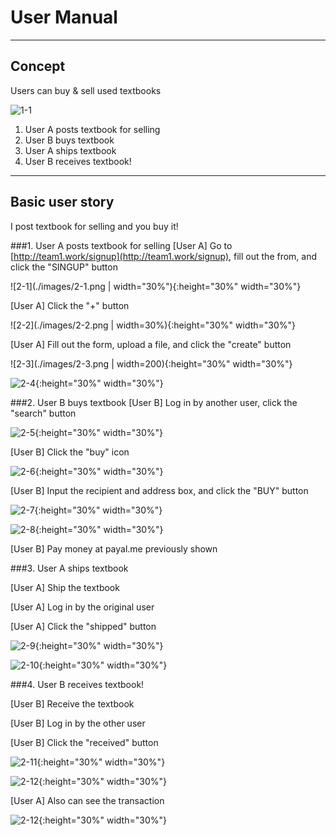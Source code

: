 # User Manual

----
## Concept
Users can buy & sell used textbooks

![1-1](./images/1-1.png)


1. User A posts textbook for selling
1. User B buys textbook
1. User A ships textbook
1. User B receives textbook!

----
## Basic user story
I post textbook for selling and you buy it!

###1. User A posts textbook for selling
[User A] Go to [http://team1.work/signup](http://team1.work/signup), fill out the from, and click the "SINGUP" button

![2-1](./images/2-1.png | width="30%"){:height="30%" width="30%"}

[User A] Click the  "+" button

![2-2](./images/2-2.png | width=30%){:height="30%" width="30%"}

[User A] Fill out the form, upload a file, and click the "create" button

![2-3](./images/2-3.png | width=200){:height="30%" width="30%"}

![2-4](./images/2-4.png){:height="30%" width="30%"}

###2. User B buys textbook
[User B] Log in by another user, click the "search" button

![2-5](./images/2-5.png){:height="30%" width="30%"}

[User B] Click the "buy" icon

![2-6](./images/2-6.png){:height="30%" width="30%"}

[User B] Input the recipient and address box, and click the "BUY" button

![2-7](./images/2-7.png){:height="30%" width="30%"}

![2-8](./images/2-8.png){:height="30%" width="30%"}

[User B] Pay money at payal.me previously shown 

###3. User A ships textbook

[User A] Ship the textbook

[User A] Log in by the original user

[User A] Click the "shipped" button

![2-9](./images/2-9.png){:height="30%" width="30%"}

![2-10](./images/2-10.png){:height="30%" width="30%"}

###4. User B receives textbook!

[User B] Receive the textbook

[User B] Log in by the other user

[User B] Click the "received" button

![2-11](./images/2-11.png){:height="30%" width="30%"}

![2-12](./images/2-12.png){:height="30%" width="30%"}

[User A] Also can see the transaction

![2-12](./images/2-13.png){:height="30%" width="30%"}

